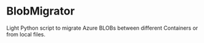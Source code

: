 # BlobMigrator
Light Python script to migrate Azure BLOBs between different Containers or from local files.
